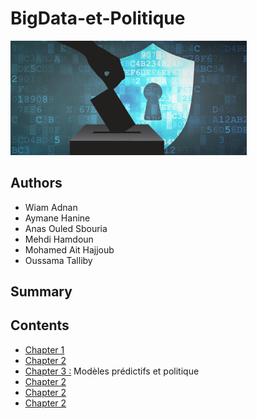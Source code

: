 # BigData-et-Politique

<img src="images/image1.jpg" alt="Politics & Big Data" width=75%/>

## Authors 

* Wiam Adnan
* Aymane Hanine
* Anas Ouled Sbouria
* Mehdi Hamdoun
* Mohamed Ait Hajjoub
* Oussama Talliby


## Summary



## Contents 
- [Chapter 1]() 
- [Chapter 2]() 
- [Chapter 3 :](Chapter_3.md) Modèles prédictifs et politique
- [Chapter 2]()
- [Chapter 2]()
- [Chapter 2]()

